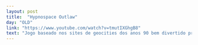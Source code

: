```yaml
---
layout: post
title:  "Hypnospace Outlaw"
day: "OLD"
link: "https://www.youtube.com/watch?v=tmutIXGhgB8"
text: "Jogo baseado nos sites de geocities dos anos 90 bem divertido pra quem gosta de explorar"
---
```

